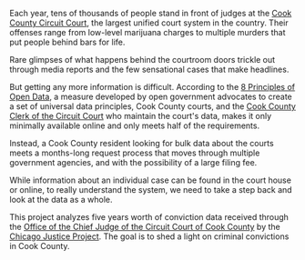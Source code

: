 Each year, tens of thousands of people stand in front of judges at the [Cook County Circuit Court](http://www.cookcountyclerkofcourt.org),  the largest unified court system in the country. Their offenses range from low-level marijuana charges to multiple murders that put people behind bars for life.

Rare glimpses of what happens behind the courtroom doors trickle out through media reports and the few sensational cases that make headlines.

But getting any more information is difficult. According to the [8 Principles of Open Data](http://opengovdata.org), a measure developed by open government advocates to create a set of universal data principles, Cook County courts, and the [Cook County Clerk of the Circuit Court](http://www.cookcountyclerkofcourt.org) who maintain the court's data, makes it only minimally available online and only meets half of the requirements.

Instead, a Cook County resident looking for bulk data about the courts meets a months-long request process that moves through multiple government agencies, and with the possibility of a large filing fee.

While information about an individual case can be found in the court house or online, to really understand the system, we need to take a step back and look at the data as a whole. 

This project analyzes five years worth of conviction data received through the [Office of the Chief Judge of the Circuit Court of Cook County](http://www.cookcountycourt.org/ABOUTTHECOURT/OfficeoftheChiefJudge.aspx) by the [Chicago Justice Project](http://chicagojustice.org). The goal is to shed a light on criminal convictions in Cook County.
